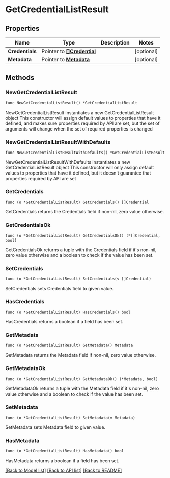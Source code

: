 # GetCredentialListResult

## Properties

Name | Type | Description | Notes
------------ | ------------- | ------------- | -------------
**Credentials** | Pointer to [**[]Credential**](Credential.md) |  | [optional] 
**Metadata** | Pointer to [**Metadata**](Metadata.md) |  | [optional] 

## Methods

### NewGetCredentialListResult

`func NewGetCredentialListResult() *GetCredentialListResult`

NewGetCredentialListResult instantiates a new GetCredentialListResult object
This constructor will assign default values to properties that have it defined,
and makes sure properties required by API are set, but the set of arguments
will change when the set of required properties is changed

### NewGetCredentialListResultWithDefaults

`func NewGetCredentialListResultWithDefaults() *GetCredentialListResult`

NewGetCredentialListResultWithDefaults instantiates a new GetCredentialListResult object
This constructor will only assign default values to properties that have it defined,
but it doesn't guarantee that properties required by API are set

### GetCredentials

`func (o *GetCredentialListResult) GetCredentials() []Credential`

GetCredentials returns the Credentials field if non-nil, zero value otherwise.

### GetCredentialsOk

`func (o *GetCredentialListResult) GetCredentialsOk() (*[]Credential, bool)`

GetCredentialsOk returns a tuple with the Credentials field if it's non-nil, zero value otherwise
and a boolean to check if the value has been set.

### SetCredentials

`func (o *GetCredentialListResult) SetCredentials(v []Credential)`

SetCredentials sets Credentials field to given value.

### HasCredentials

`func (o *GetCredentialListResult) HasCredentials() bool`

HasCredentials returns a boolean if a field has been set.

### GetMetadata

`func (o *GetCredentialListResult) GetMetadata() Metadata`

GetMetadata returns the Metadata field if non-nil, zero value otherwise.

### GetMetadataOk

`func (o *GetCredentialListResult) GetMetadataOk() (*Metadata, bool)`

GetMetadataOk returns a tuple with the Metadata field if it's non-nil, zero value otherwise
and a boolean to check if the value has been set.

### SetMetadata

`func (o *GetCredentialListResult) SetMetadata(v Metadata)`

SetMetadata sets Metadata field to given value.

### HasMetadata

`func (o *GetCredentialListResult) HasMetadata() bool`

HasMetadata returns a boolean if a field has been set.


[[Back to Model list]](../README.md#documentation-for-models) [[Back to API list]](../README.md#documentation-for-api-endpoints) [[Back to README]](../README.md)


